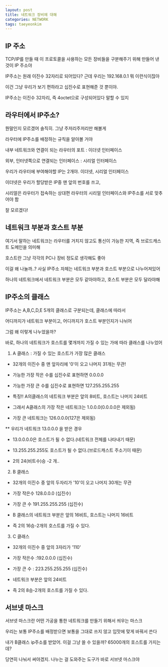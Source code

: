 ```yaml
---
layout: post
title: 네트워크 장비에 대해
categories: NETWORK
tags: taeyeonkim
---
```


## IP 주소

TCP/IP를 만들 때 이 프로토콜을 사용하는 모든 장비들을 구분해주기 위해 만들어 낸 것이 IP 주소야

IP주소는 원래 이진수 32자리로 되어있다? 근데 우리는 192.168.0.1 뭐 이런식이잖아

이건 그냥 우리가 보기 편하라고 십진수로 표현해준 것 뿐이야. 

IP주소는 이진수 32자리, 즉 4octet으로 구성되어있다 말할 수 있지

## 라우터에서 IP주소?

뭔말인지 모르겠어 솔직히. 그냥 주저리주저리만 해볼게

라우터에 IP주소를 배정하는 규칙을 알아볼 거야

내부 네트워크와 연결이 되는 라우터의 포트 : 이더넷 인터페이스

외부, 인터넷쪽으로 연결되는 인터페이스 : 시리얼 인터페이스

우리가 라우터에 부여해야할 IP는 2개야. 이더넷, 시리얼 인터페이스

이더넷은 우리가 할당받은 IP중 맨 앞의 번호를 쓰고, 

시리얼은 라우터가 접속하는 상대편 라우터의 시리얼 인터페이스와 IP주소를 서로 맞추어야 함

잘 모르겠다!

## 네트워크 부분과 호스트 부분

여기서 말하는 네트워크는 라우터를 거치지 않고도 통신이 가능한 지역, 즉 브로드캐스트 도메인을 의미해

호스트란 그냥 각각의 PC나 장비 정도로 생각해도 좋아

이걸 왜 나눌까..? 사실 IP주소 자체는 네트워크 부분과 호스트 부분으로 나누어져있어

하나의 네트워크에서 네트워크 부분은 모두 같아야하고, 호스트 부분은 모두 달라야해

## IP주소의 클래스

IP주소는 A,B,C,D,E 5개의 클래스로 구분되는데, 클래스에 따라서 

어디까지가 네트워크 부분이고, 어디까지가 호스트 부분인지가 나뉘어

그럼 왜 이렇게 나누었을까? 

바로, 하나의 네트워크가 호스트를 몇개까지 가질 수 있는 가에 따라 클래스를 나누었어

1. A 클래스 : 가질 수 있는 호스트가 가장 많은 클래스

- 32개의 이진수 중 맨 앞자리에 '0'이 오고 나머지 31개는 무관!

- 가능한 가장 작은 수를 십진수로 표현하면 0.0.0.0

- 가능한 가장 큰 수를 십진수로 표현하면 127.255.255.255

- 특징!! A의클래스의 네트워크 부분은 앞의 8비트, 호스트는 나머지 24비트

- 그래서 A클래스의 가장 작은 네트워크는 1.0.0.0(0.0.0.0은 제외됨)

- 가장 큰 네트워크는 126.0.0.0(127은 제외됨)

** 우리가 네트워크 13.0.0.0 을 받은 경우

* 13.0.0.0.0은 호스트가 될 수 없다.(네트워크 전체를 나타내기 때문)

* 13.255.255.255도 호스트가 될 수 없다.(브로드캐스트 주소기이 때문)

* 2의 24(비트수)승 -2 개..

2. B 클래스

- 32개의 이진수 중 앞의 두자리가 '10'이 오고 나머지 30개는 무관

- 가장 작은수 128.0.0.0 (십진수)

- 가장 큰 수 191.255.255.255 (십진수)

- B 클래스의 네트워크 부분은 앞의 16비트, 호스트는 나머지 16비트

- 즉 2의 16승-2개의 호스트를 가질 수 있다.

3. C 클래스

- 32개의 이진수 중 앞의 3자리가 '110'

- 가장 작은수 :192.0.0.0 (십진수)

- 가장 큰 수 : 223.255.255.255 (십진수)

- 네트워크 부분은 앞의 24비트

- 즉 2의 8승-2개의 호스트를 가질 수 있다.

## 서브넷 마스크

서브넷 마스크란 어떤 가공을 통한 네트워크를 만들기 위해서 씌우는 마스크

우리는 보통 IP주소를 배정받으면 보통을 그대로 쓰지 않고 입맛에 맞게 바꿔서 쓴다

내가 B클래스 ip주소를 받았어. 이걸 그냥 쓸 수 있을까? 65000개의 호스트를 가지는데?

당연히 나눠서 써야겠지. 나누는 걸 도와주는 도구가 바로 서브넷 마스크야


